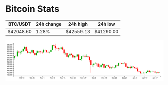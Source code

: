 # Bitcoin Stats

BTC/USDT|24h change|24h high|24h low|
|---|---|---|---|
|$42048.60|1.28%|$42559.13|$41290.00|

<img src="./chart.svg">
